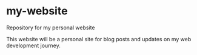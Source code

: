 # my-website
Repository for my personal website

This website will be a personal site for blog posts and updates on my web development journey.